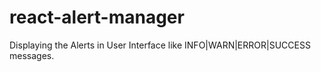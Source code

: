 # react-alert-manager
Displaying the Alerts in User Interface like INFO|WARN|ERROR|SUCCESS messages.
